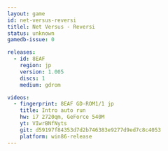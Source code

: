 ```yaml
---
layout: game
id: net-versus-reversi
titlel: Net Versus - Reversi
status: unknown
gamedb-issue: 0

releases:
  - id: 8EAF
    region: jp
    version: 1.005
    discs: 1
    medium: gdrom

videos:
  - fingerprint: 8EAF GD-ROM1/1 jp
    title: Intro auto run
    hw: i7 2720qm, GeForce 540M
    yt: VIwrBNfNyts
    git: d59197f84353d7d2b746383e9277d9ed7c8c4053
    platform: win86-release
---
```

